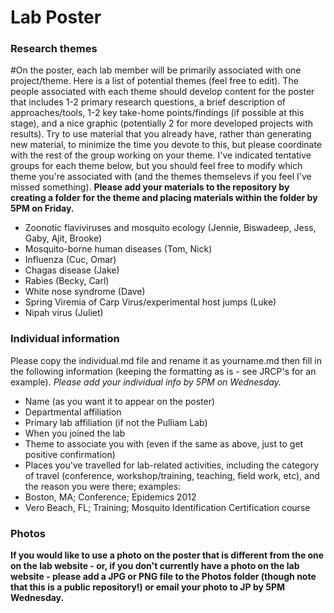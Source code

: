 Lab Poster
=========

### Research themes

#On the poster, each lab member will be primarily associated with one project/theme. Here is a list of potential themes (feel free to edit). The people associated with each theme should develop content for the poster that includes 1-2 primary research questions, a brief description of approaches/tools, 1-2 key take-home points/findings (if possible at this stage), and a nice graphic (potentially 2 for more developed projects with results). Try to use material that you already have, rather than generating new material, to minimize the time you devote to this, but please coordinate with the rest of the group working on your theme. I've indicated tentative groups for each theme below, but you should feel free to modify which theme you're associated with (and the themes themselevs if you feel I've missed something). **Please add your materials to the repository by creating a folder for the theme and placing materials within the folder by 5PM on Friday.**

- Zoonotic flaviviruses and mosquito ecology (Jennie, Biswadeep, Jess, Gaby, Ajit, Brooke)
- Mosquito-borne human diseases (Tom, Nick)
- Influenza (Cuc, Omar)
- Chagas disease (Jake)
- Rabies (Becky, Carl)
- White nose syndrome (Dave)
- Spring Viremia of Carp Virus/experimental host jumps (Luke)
- Nipah virus (Juliet)

### Individual information

Please copy the individual.md file and rename it as yourname.md then fill in the following information (keeping the formatting as is - see JRCP's for an example). *Please add your individual info by 5PM on Wednesday.*

- Name (as you want it to appear on the poster)
- Departmental affiliation
- Primary lab affiliation (if not the Pulliam Lab)
- When you joined the lab
- Theme to associate you with (even if the same as above, just to get positive confirmation)
- Places you've travelled for lab-related activities, including the category of travel (conference, workshop/training, teaching, field work, etc), and the reason you were there; examples:
 - Boston, MA; Conference; Epidemics 2012
 - Vero Beach, FL; Training; Mosquito Identification Certification course

### Photos

**If you would like to use a photo on the poster that is different from the one on the lab website - or, if you don't currently have a photo on the lab website - please add a JPG or PNG file to the Photos folder (though note that this is a public repository!) or email your photo to JP by 5PM Wednesday.**
 
